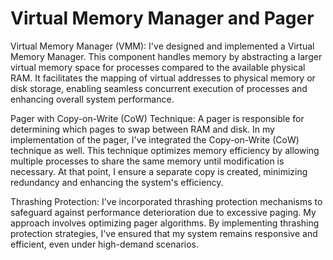 # Virtual Memory Manager and Pager

Virtual Memory Manager (VMM):
I've designed and implemented a Virtual Memory Manager. This component handles memory by abstracting a larger virtual
memory space for processes compared to the available physical RAM. It facilitates the mapping of virtual addresses to
physical memory or disk storage, enabling seamless concurrent execution of processes and enhancing overall system
performance.

Pager with Copy-on-Write (CоW) Technique:
A pager is responsible for determining which pages to swap between RAM and disk. In my implementation of the pager, I've
integrated the Copy-on-Write (CоW) technique as well. This technique optimizes memory efficiency by allowing multiple
processes to share the same memory until modification is necessary. At that point, I ensure a separate copy is created,
minimizing redundancy and enhancing the system's efficiency.

Thrashing Protection:
I've incorporated thrashing protection mechanisms to safeguard against performance deterioration due to excessive
paging. My approach involves optimizing pager algorithms. By implementing thrashing protection strategies, I've ensured
that my system remains responsive and efficient, even under high-demand scenarios.
